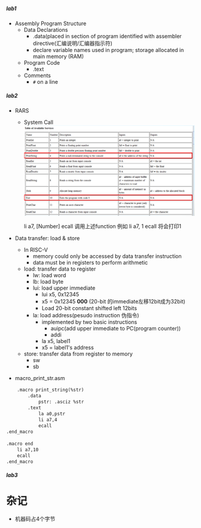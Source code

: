 ##### lab1
- Assembly Program Structure
	- Data Declarations
		- .data(placed in section of program identified with assembler directive(汇编说明/汇编器指示符)
		- declare variable names used in program; storage allocated in main memory (RAM)
	- Program Code
		- .text
	- Comments
		- `#` on a line

##### lab2
- RARS
	- System Call
		![ecall](Pic/ecall.png)

		li a7, [Number]
		ecall
		调用上述function
		例如
		li a7, 1
		ecall
		将会打印1

- Data transfer: load & store
	- In RISC-V
		- memory could only be accessed by data transfer instruction
		- data must be in registers to perform arithmetic
	- load: transfer data to register
		- lw: load word
		- lb: load byte
		- lui: load upper immediate
			- lui x5, 0x12345
			- x5 = 0x12345 __000__ (20-bit 的immediate左移12bit成为32bit)
			- Load 20-bit constant shifted left 12bits
		- la: load address(pesudo instruction 伪指令)
			- implemented by two basic instructions
				- auipc(add upper immediate to PC(program counter))
				- addi
			- la x5, label1
			- x5 = label1's address
	- store: transfer data from register to memory
		- sw
		- sb
- macro_print_str.asm
```
	.macro print_string(%str)
		.data
			pstr: .asciz %str
		.text
			la a0,pstr
			li a7,4
			ecall
.end_macro

.macro end
	li a7,10
	ecall
.end_macro

```

##### lab3

# 杂记
- 机器码占4个字节
